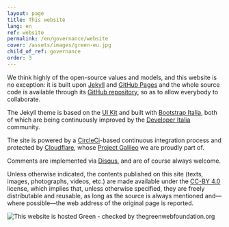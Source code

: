 ```yaml
---
layout: page
title: This website
lang: en
ref: website
permalink: /en/governance/website
cover: /assets/images/green-eu.jpg
child_of_ref: governance
order: 3
---
```


We think highly of the open-source values and models, and this website is no exception: it is built upon [Jekyll](https://jekyllrb.com/) and [GitHub Pages](https://pages.github.com/) and the whole source code is available through its [GitHub repository](https://github.com/reale/eutopian.eu), so as to allow everybody to collaborate.

The Jekyll theme is based on the [UI Kit](https://github.com/italia/design-ui-kit) and built with [Bootstrap Italia](https://github.com/italia/bootstrap-italia/), both of which are being continuously improved by the [Developer Italia](https://developers.italia.it/) community.

The site is powered by a [CircleCi](https://circleci.com/)-based continuous integration process and protected by [Cloudflare](https://www.cloudflare.com/), whose [Project Galileo](https://www.cloudflare.com/galileo/) we are proudly part of.

Comments are implemented via [Disqus](https://disqus.com/), and are of course always welcome.

Unless otherwise indicated, the contents published on this site (texts, images, photographs, videos, etc.) are made available under the [CC-BY 4.0](https://creativecommons.org/licenses/by/4.0/en/legalcode) license, which implies that, unless otherwise specified, they are freely distributable and reusable, as long as the source is always mentioned and—where possible—the web address of the original page is reported.

<img class="img-fluid" src="https://api.thegreenwebfoundation.org/greencheckimage/eutopian.eu" alt="This website is hosted Green - checked by thegreenwebfoundation.org">
